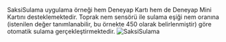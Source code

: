 SaksiSulama uygulama örneği hem Deneyap Kartı hem de Deneyap Mini Kartını desteklemektedir. Toprak nem sensörü ile sulama eşiği nem oranına (istenilen değer tanımlanabilir, bu örnekte 450 olarak belirlenmiştir) göre otomatik sulama gerçekleştirmektedir.
![SaksiSulama](https://github.com/deneyapkart/deneyapkart-arduino-core/blob/master/docs/SaksiSulama.png)
